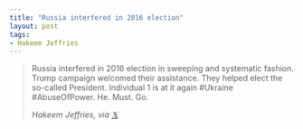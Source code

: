 ```yaml
---
title: "Russia interfered in 2016 election"
layout: post
tags:
- Hakeem Jeffries
---
```


> Russia interfered in 2016 election in sweeping and systematic fashion. Trump campaign welcomed their assistance. They helped elect the so-called President. Individual 1 is at it again #Ukraine #AbuseOfPower. He. Must. Go.
>
> <cite>Hakeem Jeffries, via [&#x1D54F;](https://x.com)</cite>
